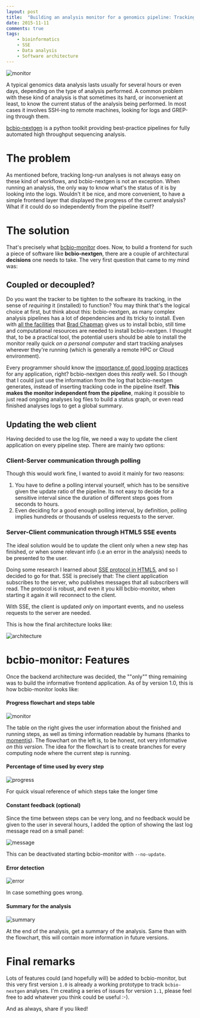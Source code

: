 ```yaml
---
layout: post
title:  "Building an analysis monitor for a genomics pipeline: Tracking remote analyses"
date: 2015-11-11
comments: true
tags:
    - bioinformatics
    - SSE
    - Data analysis
    - Software architecture
---
```


![monitor](/images/bcbio-monitor/logo-letters.png)

A typical genomics data analysis lasts usually for several hours or even days, depending on the type
of analysis performed. A common problem with these kind of analysis is that sometimes its hard, or
inconvenient at least, to know the current status of the analysis being performed. In most cases
it involves SSH-ing to remote machines, looking for logs and GREP-ing through them.

[bcbio-nextgen][bcbio] is a python toolkit providing best-practice pipelines for fully automated high
throughput sequencing analysis.

<!--more-->

# The problem
As mentioned before, tracking long-run analyses is not always easy on these kind of workflows, and bcbio-nextgen
is not an exception. When running an analysis, the only way to know what's the status of it is by looking
into the logs. Wouldn't it be nice, and more convenient, to have a simple frontend layer that displayed
the progress of the current analysis? What if it could do so independently from the pipeline itself?

# The solution
That's precisely what [bcbio-monitor][monitor] does. Now, to build a frontend for such a piece of software
like **bcbio-nextgen**, there are a couple of architectural **decisions** one needs to take. The very first
question that came to my mind was:

## Coupled or decoupled?
Do you want the tracker to be tighten to the software its tracking, in the sense of _requiring_ it (installed) to
function? You may think that's the logical choice at first, but think about this: bcbio-nextgen, as many
complex analysis pipelines has a lot of dependencies and its tricky to install. Even with [all the facilities][installation]
that [Brad Chapman][brad] gives us to install bcbio, still time and computational resources are needed
to install bcbio-nextgen. I thought that, to be a practical tool, the potential users should be able to
install the monitor really quick _on a personal computer_ and start tracking analyses wherever they're running
(which is generally a remote HPC or Cloud environment).

Every programmer should know the [importance of good logging practices][logging] for any application, right? bcbio-nextgen
does this _really_ well. So I though that I could just use the information from the log that bcbio-nextgen
generates, instead of inserting tracking code in the pipeline itself. **This makes the monitor independent
from the pipeline**, making it possible to just read ongoing analyses log files to build a status graph,
or even read finished analyses logs to get a global summary.

## Updating the web client
Having decided to use the log file, we need a way to update the client application on every pipeline
step. There are mainly two options:

### Client-Server communication through polling
Though this would work fine, I wanted to avoid it mainly for two reasons:

1. You have to define a polling interval yourself, which has to be sensitive given the update ratio of
the pipeline. Its not easy to decide for a sensitive interval since the duration of different steps goes
from seconds to hours.
2. Even deciding for a good enough polling interval, by definition, polling implies hundreds or thousands
of useless requests to the server.

### Server-Client communication through HTML5 SSE events
The ideal solution would be to update the client only when a new step has finished, or when some relevant
info (i.e an error in the analysis) needs to be presented to the user.

Doing some research I learned about [SSE protocol in HTML5][SSE], and so I decided to go for that.
SSE is precisely that: The client application subscribes to the server, who publishes messages that all subscribers will
read. The protocol is robust, and even it you kill bcbio-monitor, when starting it again it will reconnect
to the client.

With SSE, the client is updated _only_ on important events, and no useless requests to the server are needed.

This is how the final architecture looks like:

![architecture](/images/bcbio-monitor/bcbio-monitor-flowchart.png)

# bcbio-monitor: Features
Once the backend architecture was decided, the ""only"" thing remaining was to build the informative
frontend application. As of by version 1.0, this is how bcbio-monitor looks like:

#### Progress flowchart and steps table

![monitor](/images/bcbio-monitor/monitor.png)

The table on the right gives the user information about the finished and running steps, as well as timing
information readable by humans (thanks to [momentjs][moment]). The flowchart on the left is, to be honest,
not very informative _on this version_. The idea for the flowchart is to create branches for every computing
node where the current step is running.

#### Percentage of time used by every step

![progress](/images/bcbio-monitor/progress-bar.png)

For quick visual reference of which steps take the longer time

#### Constant feedback (optional)
Since the time between steps can be very long, and no feedback would be given to the user in several hours, I
added the option of showing the last log message read on a small panel:

![message](/images/bcbio-monitor/log-message.png)

This can be deactivated starting bcbio-monitor with `--no-update`.

#### Error detection

![error](/images/bcbio-monitor/error.png)

In case something goes wrong.

#### Summary for the analysis

![summary](/images/bcbio-monitor/summary.png)

At the end of the analysis, get a summary of the analysis. Same than with the flowchart, this will contain
more information in future versions.

# Final remarks
Lots of features could (and hopefully will) be added to bcbio-monitor, but this very first version
`1.0` is already a working prototype to track `bcbio-nextgen` analyses. I'm creating a series of issues
for version `1.1`, please feel free to add whatever you think could be useful :-).

And as always, share if you liked!

[bcbio]: https://bcbio-nextgen.readthedocs.org/en/latest/
[monitor]: https://github.com/guillermo-carrasco/bcbio-nextgen-monitor
[installation]: https://bcbio-nextgen.readthedocs.org/en/latest/contents/installation.html
[brad]: https://github.com/chapmanb
[logging]: http://www.nsprogrammer.com/2013/06/logging-to-disk-most-important-part-of.html
[SSE]: http://www.html5rocks.com/en/tutorials/eventsource/basics/
[moment]: http://momentjs.com/
[issues]: https://github.com/guillermo-carrasco/bcbio-nextgen-monitor/issues
